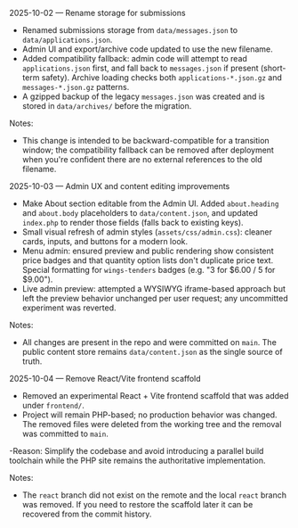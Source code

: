 2025-10-02 — Rename storage for submissions

- Renamed submissions storage from `data/messages.json` to `data/applications.json`.
- Admin UI and export/archive code updated to use the new filename.
- Added compatibility fallback: admin code will attempt to read `applications.json` first, and fall back to `messages.json` if present (short-term safety). Archive loading checks both `applications-*.json.gz` and `messages-*.json.gz` patterns.
- A gzipped backup of the legacy `messages.json` was created and is stored in `data/archives/` before the migration.

Notes:
- This change is intended to be backward-compatible for a transition window; the compatibility fallback can be removed after deployment when you're confident there are no external references to the old filename.

2025-10-03 — Admin UX and content editing improvements

- Make About section editable from the Admin UI. Added `about.heading` and `about.body` placeholders to `data/content.json`, and updated `index.php` to render those fields (falls back to existing keys).
- Small visual refresh of admin styles (`assets/css/admin.css`): cleaner cards, inputs, and buttons for a modern look.
- Menu admin: ensured preview and public rendering show consistent price badges and that quantity option lists don't duplicate price text. Special formatting for `wings-tenders` badges (e.g. "3 for $6.00 / 5 for $9.00").
- Live admin preview: attempted a WYSIWYG iframe-based approach but left the preview behavior unchanged per user request; any uncommitted experiment was reverted.

Notes:
- All changes are present in the repo and were committed on `main`. The public content store remains `data/content.json` as the single source of truth.

2025-10-04 — Remove React/Vite frontend scaffold

- Removed an experimental React + Vite frontend scaffold that was added under `frontend/`.
- Project will remain PHP-based; no production behavior was changed. The removed files were deleted from the working tree and the removal was committed to `main`.

-Reason: Simplify the codebase and avoid introducing a parallel build toolchain while the PHP site remains the authoritative implementation.

Notes:
- The `react` branch did not exist on the remote and the local `react` branch was removed. If you need to restore the scaffold later it can be recovered from the commit history.
